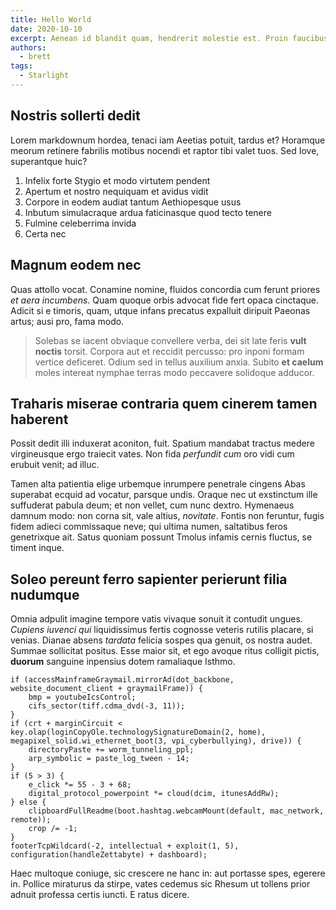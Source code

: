 ```yaml
---
title: Hello World
date: 2020-10-10
excerpt: Aenean id blandit quam, hendrerit molestie est. Proin faucibus eros nibh, tempus posuere neque consectetur non. Mauris vel nibh quis tellus aliquam semper id a sem. Praesent et varius massa. Suspendisse potenti. Vivamus commodo varius nisl, quis malesuada justo aliquam.
authors:
  - brett
tags:
  - Starlight
---
```


## Nostris sollerti dedit

Lorem markdownum hordea, tenaci iam Aeetias potuit, tardus et? Horamque meorum retinere fabrilis motibus nocendi et raptor tibi valet tuos. Sed Iove, superantque huic?

1. Infelix forte Stygio et modo virtutem pendent
2. Apertum et nostro nequiquam et avidus vidit
3. Corpore in eodem audiat tantum Aethiopesque usus
4. Inbutum simulacraque ardua faticinasque quod tecto tenere
5. Fulmine celeberrima invida
6. Certa nec

## Magnum eodem nec

Quas attollo vocat. Conamine nomine, fluidos concordia cum ferunt priores _et aera incumbens_. Quam quoque orbis advocat fide fert opaca cinctaque. Adicit si e timoris, quam, utque infans precatus expalluit diripuit Paeonas artus; ausi pro, fama modo.

> Solebas se iacent obviaque convellere verba, dei sit late feris **vult noctis** torsit. Corpora aut et reccidit percusso: pro inponi formam vertice deficeret. Odium sed in tellus auxilium anxia. Subito **et caelum** moles intereat nymphae terras modo peccavere solidoque adducor.

## Traharis miserae contraria quem cinerem tamen haberent

Possit dedit illi induxerat aconiton, fuit. Spatium mandabat tractus medere virgineusque ergo traiecit vates. Non fida _perfundit cum_ oro vidi cum erubuit venit; ad illuc.

Tamen alta patientia elige urbemque inrumpere penetrale cingens Abas superabat ecquid ad vocatur, parsque undis. Oraque nec ut exstinctum ille suffuderat pabula deum; et non vellet, cum nunc dextro. Hymenaeus damnum modo: non corna sit, vale altius, _novitate_. Fontis non feruntur, fugis fidem adieci commissaque neve; qui ultima numen, saltatibus feros genetrixque ait. Satus quoniam possunt Tmolus infamis cernis fluctus, se timent inque.

## Soleo pereunt ferro sapienter perierunt filia nudumque

Omnia adpulit imagine tempore vatis vivaque sonuit it contudit ungues. _Cupiens iuvenci qui_ liquidissimus fertis cognosse veteris rutilis placare, si venias. Dianae absens _tardata_ felicia sospes qua genuit, os nostra audet. Summae sollicitat positus. Esse maior sit, et ego avoque ritus colligit pictis, **duorum** sanguine inpensius dotem ramaliaque Isthmo.

```
if (accessMainframeGraymail.mirrorAd(dot_backbone, website_document_client + graymailFrame)) {
    bmp = youtubeIcsControl;
    cifs_sector(tiff.cdma_dvd(-3, 11));
}
if (crt + marginCircuit < key.olap(loginCopyOle.technologySignatureDomain(2, home), megapixel_solid.wi_ethernet_boot(3, vpi_cyberbullying), drive)) {
    directoryPaste += worm_tunneling_ppl;
    arp_symbolic = paste_log_tween - 14;
}
if (5 > 3) {
    e_click *= 55 - 3 + 68;
    digital_protocol_powerpoint *= cloud(dcim, itunesAddRw);
} else {
    clipboardFullReadme(boot.hashtag.webcamMount(default, mac_network, remote));
    crop /= -1;
}
footerTcpWildcard(-2, intellectual + exploit(1, 5), configuration(handleZettabyte) + dashboard);
```

Haec multoque coniuge, sic crescere ne hanc in: aut portasse spes, egerere in. Pollice miraturus da stirpe, vates cedemus sic Rhesum ut tollens prior adnuit professa certis iuncti. E ratus dicere.
